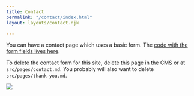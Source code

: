 ```yaml
---
title: Contact
permalink: "/contact/index.html"
layout: layouts/contact.njk

---
```

You can have a contact page which uses a basic form. The [code with the form fields lives here](https://github.com/hankchizljaw/hylia/blob/master/src/_includes/layouts/contact.njk).

To delete the contact form for this site, delete this page in the CMS or at `src/pages/contact.md`. You probably will also want to delete `src/pages/thank-you.md`.

![](/images/hero1.jpeg)
